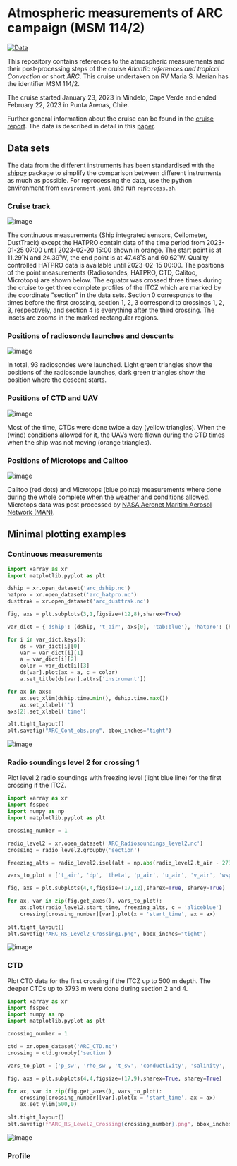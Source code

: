 # Atmospheric measurements of ARC campaign (MSM 114/2)
[![Data](UPDATE)](UPDATE)

This repository contains references to the atmospheric measurements and their post-processing steps of the cruise
*Atlantic references and tropical Convection* or short *ARC*. This cruise undertaken on RV Maria S. Merian has the identifier MSM 114/2.

The cruise started January 23, 2023 in Mindelo, Cape Verde and ended February 22, 2023 in Punta Arenas, Chile.

Further general information about the cruise can be found in the [cruise report](https://www.ldf.uni-hamburg.de/merian/wochenberichte/wochenberichte-merian/msm114-msm118/scr-msm-114-2.pdf). The data is described in detail in this [paper](UPDATE).

## Data sets

The data from the different instruments has been standardised with the [shippy](UPDATE) package to simplify the comparison between different instruments as much as possible. For reprocessing the data, use the python environment from `environment.yaml` and run `reprocess.sh`.

### Cruise track
![image](plots/MSM114-2_cruise_track.png)

The continuous measurements (Ship integrated sensors, Ceilometer, DustTrack) except the HATPRO contain data of the time period from 2023-01-25 07:00 until 2023-02-20 15:00 shown in orange. The start point is at 11.29˚N and 24.39˚W, the end point is at 47.48˚S and 60.62˚W. Quality controlled HATPRO data is available until 2023-02-15 00:00. The positions of the point measurements (Radiosondes, HATPRO, CTD, Calitoo, Microtops) are shown below. The equator was crossed three times during the cruise to get three complete profiles of the ITCZ which are marked by the coordinate "section" in the data sets. Section 0 corresponds to the times before the first crossing, section 1, 2, 3 correspond to crossings 1, 2, 3, respectively, and section 4 is everything after the third crossing. The insets are zooms in the marked rectangular regions.

###  Positions of radiosonde launches and descents
![image](plots/MSM114-2_RS_positions.png)

In total, 93 radiosondes were launched. Light green triangles show the positions of the radiosonde launches, dark green triangles show the position where the descent starts.

### Positions of CTD and UAV 
![image](plots/MSM114-2_CTD_UAV_positions.png)

Most of the time, CTDs were done twice a day (yellow triangles). When the (wind) conditions allowed for it, the UAVs were flown during the CTD times when the ship was not moving (orange triangles).

### Positions of Microtops and Calitoo
![image](plots/MSM114-2_Microtops_Calitoo_positions.png)

Calitoo (red dots) and Microtops (blue points) measurements where done during the whole complete when the weather and conditions allowed. Microtops data was post processed by [NASA Aeronet Maritim Aerosol Network (MAN)](https://aeronet.gsfc.nasa.gov/new_web/maritime_aerosol_network_v3.html). 

## Minimal plotting examples

### Continuous measurements

```python
import xarray as xr
import matplotlib.pyplot as plt

dship = xr.open_dataset('arc_dship.nc')
hatpro = xr.open_dataset('arc_hatpro.nc')
dusttrak = xr.open_dataset('arc_dusttrak.nc')

fig, axs = plt.subplots(3,1,figsize=(12,8),sharex=True)

var_dict = {'dship': (dship, 't_air', axs[0], 'tab:blue'), 'hatpro': (hatpro, 'cwv', axs[1], 'skyblue'), 'dusttrak': (dusttrak, 'pm_all', axs[2], 'tab:green')}

for i in var_dict.keys():
    ds = var_dict[i][0]
    var = var_dict[i][1]
    a = var_dict[i][2]
    color = var_dict[i][3]
    ds[var].plot(ax = a, c = color)
    a.set_title(ds[var].attrs['instrument'])

for ax in axs:
    ax.set_xlim(dship.time.min(), dship.time.max())
    ax.set_xlabel('')
axs[2].set_xlabel('time')

plt.tight_layout()
plt.savefig("ARC_Cont_obs.png", bbox_inches="tight")
```
![image](plots/ARC_Cont_obs.png)

### Radio soundings level 2 for crossing 1

Plot level 2 radio soundings with freezing level (light blue line) for the first crossing if the ITCZ.

```python
import xarray as xr
import fsspec
import numpy as np
import matplotlib.pyplot as plt

crossing_number = 1

radio_level2 = xr.open_dataset('ARC_Radiosoundings_level2.nc')
crossing = radio_level2.groupby('section')

freezing_alts = radio_level2.isel(alt = np.abs(radio_level2.t_air - 273.15).argmin(axis = 1)).alt

vars_to_plot = ['t_air', 'dp', 'theta', 'p_air', 'u_air', 'v_air', 'wspd', 'wdir', 'rh', 'q', 'mr', 'dz', 'N_ptu', 'N_gps', 'm_ptu', 'm_gps']

fig, axs = plt.subplots(4,4,figsize=(17,12),sharex=True, sharey=True)

for ax, var in zip(fig.get_axes(), vars_to_plot):
    ax.plot(radio_level2.start_time, freezing_alts, c = 'aliceblue')
    crossing[crossing_number][var].plot(x = 'start_time', ax = ax)
    
plt.tight_layout()
plt.savefig("ARC_RS_Level2_Crossing1.png", bbox_inches="tight")
```
![image](plots/ARC_RS_Level2_Crossing1.png)

### CTD

Plot CTD data for the first crossing if the ITCZ up to 500 m depth. The deeper CTDs up to 3793 m were done during section 2 and 4.

```python
import xarray as xr
import fsspec
import numpy as np
import matplotlib.pyplot as plt

crossing_number = 1

ctd = xr.open_dataset('ARC_CTD.nc')
crossing = ctd.groupby('section')

vars_to_plot = ['p_sw', 'rho_sw', 't_sw', 'conductivity', 'salinity', 'oxygen', 'fluorescence', 'turbidity', 'nitrogen']

fig, axs = plt.subplots(4,4,figsize=(17,9),sharex=True, sharey=True)

for ax, var in zip(fig.get_axes(), vars_to_plot):
    crossing[crossing_number][var].plot(x = 'start_time', ax = ax)
    ax.set_ylim(500,0)
    
plt.tight_layout()
plt.savefig(f"ARC_RS_Level2_Crossing{crossing_number}.png", bbox_inches="tight")
```
![image](plots/ARC_CTD_Crossing1.png)

### Profile
